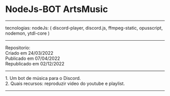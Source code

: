 # NodeJs-BOT ArtsMusic
<hr />
tecnologias:
   nodeJs: ( discord-player, discord.js, ffmpeg-static, opusscript, nodemon, ytdl-core )
<hr />
Repositorio:<br>
   Criado em 24/03/2022<br>
   Publicado em 07/04/2022<br>
   Republicado em 02/12/2022<br>
<hr />
1. Um bot de música para o Discord.<br>
2. Quais recursos: reproduzir video do youtube e playlist.
<hr />

